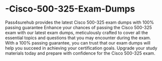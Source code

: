 # -Cisco-500-325-Exam-Dumps
Pass4surehub provides the latest Cisco 500-325 exam dumps with 100% passing guarantee
Enhance your chances of passing the Cisco 500-325 exam with our latest exam dumps, meticulously crafted to cover all the essential topics and questions that you may encounter during the exam. With a 100% passing guarantee, you can trust that our exam dumps will help you succeed in achieving your certification goals. Upgrade your study materials today and prepare with confidence for the Cisco 500-325 exam.
